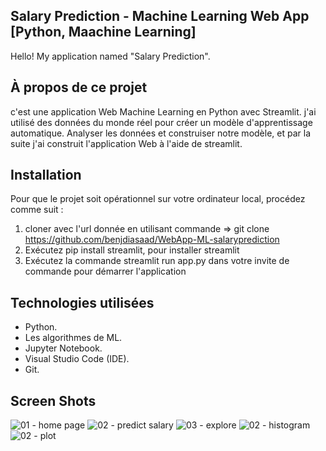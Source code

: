 ## Salary Prediction - Machine Learning Web App [Python, Maachine Learning]

Hello! My application named "Salary Prediction".

## À propos de ce projet
c'est une application Web Machine Learning en Python avec Streamlit. j'ai utilisé des données du monde réel pour créer un modèle d'apprentissage automatique. Analyser les données et construiser notre modèle, et par la suite j'ai construit l'application Web à l'aide de streamlit.

## Installation

Pour que le projet soit opérationnel sur votre ordinateur local, procédez comme suit :

1. cloner avec l'url donnée en utilisant commande => git clone https://github.com/benjdiasaad/WebApp-ML-salaryprediction
2. Exécutez pip install streamlit, pour installer streamlit
3. Exécutez la commande streamlit run app.py dans votre invite de commande pour démarrer l'application

## Technologies utilisées

* Python.
* Les algorithmes de ML.
* Jupyter Notebook.
* Visual Studio Code (IDE).
* Git.

## Screen Shots
![01 - home page](https://github.com/benjdiasaad/WebApp-ML-salaryprediction/blob/main/screenshots/1.png)
![02 - predict salary](https://github.com/benjdiasaad/WebApp-ML-salaryprediction/blob/main/screenshots/2.png)
![03 - explore](https://github.com/benjdiasaad/WebApp-ML-salaryprediction/blob/main/screenshots/3.png)
![02 - histogram](https://github.com/benjdiasaad/WebApp-ML-salaryprediction/blob/main/screenshots/4.png)
![02 - plot](https://github.com/benjdiasaad/WebApp-ML-salaryprediction/blob/main/screenshots/5.png)

